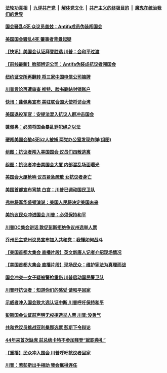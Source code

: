 

####  [法轮功真相](../../../../basic/blob/master/README.md?t=01071931) &nbsp;|&nbsp; [九评共产党](../../../../9ping.md/blob/master/README.md?t=01071931) &nbsp;|&nbsp; [解体党文化](../../../../jtdwh.md/blob/master/README.md?t=01071931)  &nbsp;|&nbsp; [共产主义的终极目的](../../../../gczydzjmd.md/blob/master/README.md?t=01071931) &nbsp;|&nbsp; [魔鬼在统治我们的世界](../../../../mgztzwmdsj.md/blob/master/README.md?t=01071931) 

#### [国会骚乱4死 众议员盖兹：Antifa成员伪装闯国会](../pages/prog203/a103026875.md?t=01071931) 

#### [美国国会骚乱4死 肇事者背景起疑](../pages/prog203/a103026856.md?t=01071931) 

#### [【快讯】美国会认证拜登胜选 川普：会和平过渡](../pages/prog203/a103026403.md?t=01071931) 

#### [【前线最新】脸部辨识公司：Antifa伪装成抗议者闯国会](../pages/prog203/a103026854.md?t=01071931) 

#### [纽约证交所再翻转 将三家中国电信公司摘牌](../pages/prog203/a103026809.md?t=01071931) 

#### [川普言论再遭审查 推特、脸书删帖封锁账户](../pages/prog203/a103026791.md?t=01071931) 

#### [快讯：蓬佩奥宣布 美驻联合国大使将访台湾](../pages/prog203/a103026763.md?t=01071931) 

#### [美国退役军官：安提法混入抗议人群冲击国会](../pages/prog203/a103026736.md?t=01071931) 


#### [蓬佩奥：必须将国会暴乱罪犯绳之以法](../pages/prog203/a103026633.md?t=01071931) 


#### [硬闯美国会酿4死52人被捕 两党办公室发现炸弹(组图)](../pages/prog203/a103026643.md?t=01071931) 

#### [组图：抗议者闯入美国国会 议员们四散逃离](../pages/prog203/a103026599.md?t=01071931) 

#### [组图：抗议者冲击美国会大厦 内部混乱场面曝光](../pages/prog203/a103026484.md?t=01071931) 

#### [美国会大厦枪响 议员紧急疏散 女抗议者身亡](../pages/prog203/a103026451.md?t=01071931) 

#### [美国首都宣布宵禁 白宫：川普已调动国民卫队](../pages/prog203/a103026442.md?t=01071931) 

#### [弗林将军华盛顿演说：美国人民将决定美国未来](../pages/prog203/a103026426.md?t=01071931) 

#### [美抗议民众冲进国会 川普：必须保持和平](../pages/prog203/a103026387.md?t=01071931) 

#### [川普DC集会讲话 敦促彭斯拒绝争议州选举人票](../pages/prog203/a103026385.md?t=01071931) 

#### [乔州民主党州议员宣布加入共和党：我懂如何战斗](../pages/prog203/a103026244.md?t=01071931) 

#### [【美国首都大集会 直播片段】英文新唐人记者介绍现场情况](../pages/prog203/a103026358.md?t=01071931) 

#### [【美国首都大集会 直播片段】现场民众：维护宪法为真理而战](../pages/prog203/a103026357.md?t=01071931) 

#### [国会冲突一女子疑被警枪重伤 川普启动国民警卫队](../pages/prog203/a103026284.md?t=01071931) 

#### [川普吁抗议者：知道你们的感受 请和平回家](../pages/prog203/a103026298.md?t=01071931) 

#### [示威者冲入国会致大选认证中断 川普呼吁保持和平](../pages/prog203/a103026258.md?t=01071931) 

#### [彭斯国会认证前声明无权拒选举人票 川普:没勇气](../pages/prog203/a103026232.md?t=01071931) 

#### [共和党议员挑战亚利桑那选票 彭斯下令辩论](../pages/prog203/a103026251.md?t=01071931) 

#### [44年来首次缺席 前总统卡特不参加拜登“就职典礼”](../pages/prog203/a103026050.md?t=01071931) 

#### [【重播】民众冲入国会 川普呼吁抗议者回家](../pages/prog203/a103024624.md?t=01071931) 

#### [川普：若彭斯出手相助 我会赢得连任](../pages/prog203/a103026219.md?t=01071931) 


